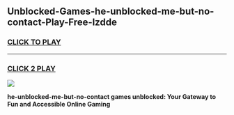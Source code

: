 
## Unblocked-Games-he-unblocked-me-but-no-contact-Play-Free-lzdde
<h3>
<a href="https://premium76.site?title=he-unblocked-me-but-no-contact&ref=23A">CLICK TO PLAY</a></h3>
<hr>

<h3>
<a href="https://premium76.site?title=he-unblocked-me-but-no-contact&ref=23A">CLICK 2 PLAY</a>
  
</h3>

<a href="https://premium76.site?title=he-unblocked-me-but-no-contact&ref=23A"><img src="https://clearcache.store/games.png"></a>


**he-unblocked-me-but-no-contact games unblocked: Your Gateway to Fun and Accessible Online Gaming**
